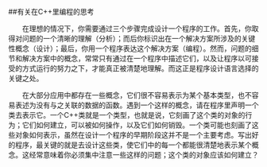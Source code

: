 ##有关在C++里编程的思考

&emsp;&emsp;在理想的情况下，你需要通过三个步骤完成设计一个程序的工作。首先，你取得对问题的一个清晰的理解（分析）；而后你标识出在一个解决方案所涉及的关键性概念（设计）；最后，你用一个程序表达这个解决方案（编程）。然而，问题的细节和解决方案中的概念，常常只有通过在一个程序中描述它们，以及让程序以可接受的方式运行的努力之下，才能真正被清楚地理解。而这正是程序设计语言选择的关键之处。

&emsp;&emsp;在大部分应用中都存在一些概念，它们很不容易表示为某个基本类型，也不容易表述为没有与之关联的数据的函数。遇到一个这样的概念，请在程序里声明一个类去表示它。一个C++类就是一个类型，也就是说，它刻画了这个类的对象的行为；它们如何建立，可以被如何操作，以及它们如何销毁。一个类可能也刻画了这些对象如何表示，虽然在设计一个程序的早期阶段这并不是一个主要考虑。写出好的程序，最关键的就是去设计这些类，使它们中的每一个都能很清楚地表示某个概念。这经常意味着你必须集中注意一些这样的问题；这个类的对象应该如何建立？
